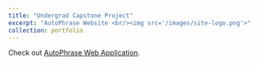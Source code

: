 ```yaml
---
title: "Undergrad Capstone Project"
excerpt: "AutoPhrase Website <br/><img src='/images/site-logo.png'>"
collection: portfolio
---
```

<p>Check out <a href="https://white-wildflower-6469.fly.dev/python/">AutoPhrase Web Application</a>.</p>
